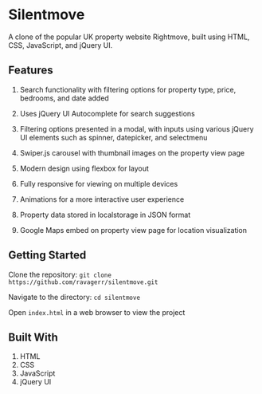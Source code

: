 # Silentmove
A clone of the popular UK property website Rightmove, built using HTML, CSS, JavaScript, and jQuery UI.

## Features
1. Search functionality with filtering options for property type, price, bedrooms, and date added

2. Uses jQuery UI Autocomplete for search suggestions

3. Filtering options presented in a modal, with inputs using various jQuery UI elements such as spinner, datepicker, and selectmenu

4. Swiper.js carousel with thumbnail images on the property view page

5. Modern design using flexbox for layout

6. Fully responsive for viewing on multiple devices

7. Animations for a more interactive user experience

8. Property data stored in localstorage in JSON format

9. Google Maps embed on property view page for location visualization

## Getting Started
Clone the repository: ```git clone https://github.com/ravagerr/silentmove.git```

Navigate to the directory: ```cd silentmove```

Open ```index.html``` in a web browser to view the project

## Built With
1. HTML
2. CSS
3. JavaScript
4. jQuery UI